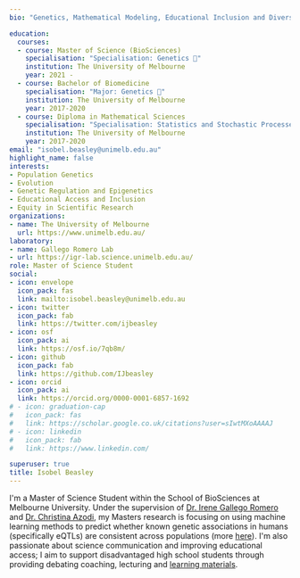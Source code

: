 ```yaml
---
bio: "Genetics, Mathematical Modeling, Educational Inclusion and Diversity"

education:
  courses:
  - course: Master of Science (BioSciences)
    specialisation: "Specialisation: Genetics 🧬"
    institution: The University of Melbourne
    year: 2021 - 
  - course: Bachelor of Biomedicine 
    specialisation: "Major: Genetics 🧬"
    institution: The University of Melbourne
    year: 2017-2020
  - course: Diploma in Mathematical Sciences
    specialisation: "Specialisation: Statistics and Stochastic Processes 📊 "
    institution: The University of Melbourne
    year: 2017-2020
email: "isobel.beasley@unimelb.edu.au"
highlight_name: false
interests:
- Population Genetics
- Evolution
- Genetic Regulation and Epigenetics
- Educational Access and Inclusion
- Equity in Scientific Research
organizations:
- name: The University of Melbourne
  url: https://www.unimelb.edu.au/
laboratory: 
- name: Gallego Romero Lab
- url: https://igr-lab.science.unimelb.edu.au/
role: Master of Science Student
social:
- icon: envelope
  icon_pack: fas
  link: mailto:isobel.beasley@unimelb.edu.au
- icon: twitter
  icon_pack: fab
  link: https://twitter.com/ijbeasley
- icon: osf
  icon_pack: ai
  link: https://osf.io/7qb8m/
- icon: github
  icon_pack: fab
  link: https://github.com/IJbeasley
- icon: orcid
  icon_pack: ai
  link: https://orcid.org/0000-0001-6857-1692
# - icon: graduation-cap
#   icon_pack: fas
#   link: https://scholar.google.co.uk/citations?user=sIwtMXoAAAAJ
# - icon: linkedin
#   icon_pack: fab
#   link: https://www.linkedin.com/

superuser: true
title: Isobel Beasley 
---
```


I'm a Master of Science Student within the School of BioSciences at Melbourne University. Under the supervision of [Dr. Irene Gallego Romero](https://igr-lab.science.unimelb.edu.au/) and [Dr. Christina Azodi](https://www.svi.edu.au/research_themes/research_staff/christina_azodi), my Masters research is focusing on using machine learning methods to predict whether known genetic associations in humans (specifically eQTLs) are consistent across populations (more [here](../project/pop_spec_eqtl/)). I'm also passionate about science communication and improving educational access; I aim to support disadvantaged high school students through providing debating coaching, lecturing and [learning materials](vce-biology). 



